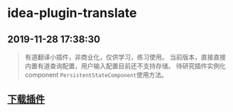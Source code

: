 # idea-plugin-translate
## 2019-11-28 17:38:30
> 有道翻译小插件，非商业化，仅供学习，练习使用。
> 当前版本，直接直接内置有道查询配置，用户输入配置目前还不支持存储。
> 待研究插件实例化component `PersistentStateComponent`使用方法。

## [下载插件](https://github.com/newpanderking/idea-plugin-translate/raw/master/translate-1.0-SNAPSHOT.jar)
